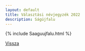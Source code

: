 ```yaml
---
layout: default
title: Választási névjegyzék 2022
description: Ságújfalu
---
```


{% include Saaguujfalu.html %}

[Vissza](./)